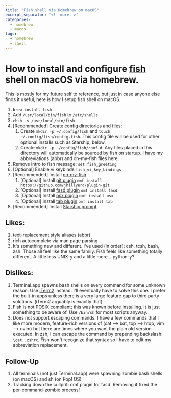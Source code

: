 ```yaml
---
title: "Fish shell via Homebrew on macOS"
excerpt_separator: "<!--more-->"
categories:
  - homebrew
  - macos
tags:
  - homebrew
  - shell
---
```


# How to install and configure [fish](https://fishshell.com) shell on macOS via homebrew.

This is mostly for my future self to reference, but just in case anyone else finds it useful, here is how I setup fish shell on macOS.


1. `brew install fish`
2. Add `/usr/local/bin/fish` to `/etc/shells`
3. `chsh -s /usr/local/bin/fish`
4. [Recommended] Create config directories and files:
   1. Create `mkdir -p ~/.config/fish` and `touch ~/.config/fish/config.fish`. This config file will be used for other optional installs such as Starship, below.
   2. Create `mkdir -p ~/config/fish/conf.d`. Any files placed in this directory will automatically be sourced by fish on startup. I have my abbreviations (abbr) and oh-my-fish files here.
5. Remove intro to fish message: `set fish_greeting`
6. [Optional] Enable vi keybinds `fish_vi_key_bindings`
7. [Recommended] Install [oh-my-fish](https://github.com/oh-my-fish/oh-my-fish)
   1. [Optional] Install [git plugin](https://github.com/jhillyerd/plugin-git) `omf install https://github.com/jhillyerd/plugin-git`
   2. [Optional] Install [fasd plugin](https://github.com/fishgretel/fasd) `omf install fasd`
   3. [Optional] Install [osx plugin](https://github.com/oh-my-fish/plugin-osx) `omf install osx`
   4. [Optional] Install [tab plugin](https://github.com/oh-my-fish/plugin-tab) `omf install tab`
8. [Recommended] Install [Starship prompt](https://starship.rs)


## Likes:
1. text-replacement style aliases (abbr)
2. rich autocomplete via man page parsing
3. It's something new and different. I've used (in order): csh, tcsh, bash, zsh. Those all feel like the same family. Fish feels like something totally different. A little less UNIX-y and a little more... python-y?

## Dislikes:
1. Terminal.app spawns bash shells on every command for some unknown reason. Use [iTerm2](https://iterm2.com) instead. I'll eventually have to solve this one. I prefer the built-in apps unless there is a very large feature gap to third party solutions. (iTerm2 arguably is exactly that)
2. Fish is not POSIX compliant; this was known before installing. It is just something to be aware of. Use `/bin/sh` for most scripts anyway.
3. Does not support escaping commands. I have a few commands that I like more modern, feature-rich versions of (cat --> bat, top --> htop, vim --> nvim) but there are times where you want the plain old version executed. In zsh, I can escape the command by prepending backslash: `\cat .zshrc`. Fish won't recognize that syntax so I have to edit my abbreviation replacement.

## Follow-Up
1. All terminals (not just Terminal.app) were spawning zombie bash shells (on macOS) and sh (on Pop! OS)
2. Tracking down the cullprit: omf plugin for fasd. Removing it fixed the per-command-zombie process!
